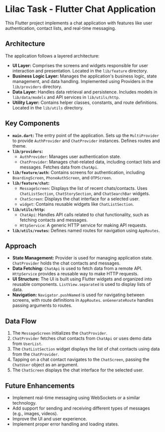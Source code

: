 # Lilac Task - Flutter Chat Application

This Flutter project implements a chat application with features like user authentication, contact lists, and real-time messaging.

## Architecture

The application follows a layered architecture:

-   **UI Layer:**  Comprises the screens and widgets responsible for user interaction and presentation. Located in the `lib/feature` directory.
-   **Business Logic Layer:**  Manages the application's business logic, state management, and data handling. Implemented using Providers in the `lib/providers` directory.
-   **Data Layer:** Handles data retrieval and persistence.  Includes models in `lib/data/models` and API services in `lib/utils/http`.
-   **Utility Layer:** Contains helper classes, constants, and route definitions. Located in the `lib/utils` directory.

## Key Components

-   **`main.dart`:**  The entry point of the application. Sets up the `MultiProvider` to provide `AuthProvider` and `ChatProvider` instances. Defines routes and theme.
-   **`lib/providers`:**
    -   `AuthProvider`: Manages user authentication state.
    -   `ChatProvider`: Manages chat-related data, including contact lists and messages. Fetches data from `ChatApi`.
-   **`lib/feature/auth`:** Contains screens for authentication, including `BoardingScreen`, `PhoneAuthScreen`, and `OTPScreen`.
-   **`lib/feature/chat`:**
    -   `MessageScreen`:  Displays the list of recent chats/contacts. Uses `ChatListSection`, `ChatStorySection`, and `ChatSearchBar` widgets.
    -   `ChatScreen`: Displays the chat interface for a selected user.
    -   `widget`: Contains reusable widgets like `ChatListSection`.
-   **`lib/utils/http`:**
    -   `ChatApi`:  Handles API calls related to chat functionality, such as fetching contacts and messages.
    -   `HttpService`:  A generic HTTP service for making API requests.
-   **`lib/utils/routes`:** Defines named routes for navigation using `AppRoutes`.

## Approach

-   **State Management:** Provider is used for managing application state.  `ChatProvider` holds the chat contacts and messages.
-   **Data Fetching:**  `ChatApi` is used to fetch data from a remote API.  `HttpService` provides a reusable way to make HTTP requests.
-   **UI Structure:**  The UI is built using Flutter widgets and organized into reusable components. `ListView.separated` is used to display lists of data.
-   **Navigation:**  `Navigator.pushNamed` is used for navigating between screens, with route definitions in `AppRoutes`.  `onGenerateRoute` handles passing arguments to routes.

## Data Flow

1.  The `MessageScreen` initializes the `ChatProvider`.
2.  `ChatProvider` fetches chat contacts from `ChatApi` or uses demo data from `UserList`.
3.  The `ChatListSection` widget displays the list of chat contacts using data from the `ChatProvider`.
4.  Tapping on a chat contact navigates to the `ChatScreen`, passing the `ChatUser` object as an argument.
5.  The `ChatScreen` displays the chat interface for the selected user.

## Future Enhancements

-   Implement real-time messaging using WebSockets or a similar technology.
-   Add support for sending and receiving different types of messages (e.g., images, videos).
-   Improve the UI and user experience.
-   Implement proper error handling and loading states.